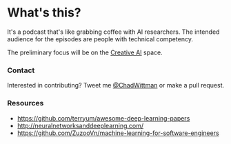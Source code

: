 # What's this?
It's a podcast that's like grabbing coffee with AI researchers. The intended audience for the episodes are people with technical competency. 

The preliminary focus will be on the [Creative AI](http://www.creativeai.net/) space. 

### Contact
Interested in contributing? Tweet me [@ChadWittman](https://twitter.com/chadwittman) or make a pull request. 

### Resources

* <https://github.com/terryum/awesome-deep-learning-papers>
* <http://neuralnetworksanddeeplearning.com/>
* <https://github.com/ZuzooVn/machine-learning-for-software-engineers>
